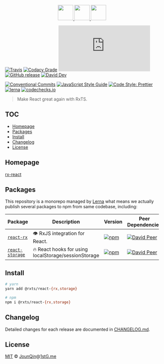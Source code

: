<p align="center">
  <a href="https://rxjs.dev">
    <img src="https://rxjs.dev/assets/images/logos/Rx_Logo_S.png" height="50">
  </a>
  <a href="#readme">
    <img src="https://rx-ts.github.io/assets/heart.svg" height="50">
  </a>
  <a href="https://reactjs.org">
    <img src="https://rx-ts.github.io/assets/react.svg"  height="50">
  </a>
</p>

[![Travis](https://img.shields.io/travis/com/rx-ts/react.svg)](https://travis-ci.com/rx-ts/react)
[![Codacy Grade](https://img.shields.io/codacy/grade/7c86462361344d6f8b6566b1dd5fa2ea)](https://www.codacy.com/app/JounQin/react)
[![type-coverage](https://img.shields.io/badge/dynamic/json.svg?label=type-coverage&prefix=%E2%89%A5&suffix=%&query=$.typeCoverage.atLeast&uri=https%3A%2F%2Fraw.githubusercontent.com%2Frx-ts%2Freact%2Fmaster%2Fpackage.json)](https://github.com/plantain-00/type-coverage)
[![GitHub release](https://img.shields.io/github/release/rx-ts/react)](https://github.com/rx-ts/react/releases)
[![David Dev](https://img.shields.io/david/dev/rx-ts/react.svg)](https://david-dm.org/rx-ts/react?type=dev)

[![Conventional Commits](https://img.shields.io/badge/conventional%20commits-1.0.0-yellow.svg)](https://conventionalcommits.org)
[![JavaScript Style Guide](https://img.shields.io/badge/code_style-standard-brightgreen.svg)](https://standardjs.com)
[![Code Style: Prettier](https://img.shields.io/badge/code_style-prettier-ff69b4.svg)](https://github.com/prettier/prettier)
[![lerna](https://img.shields.io/badge/maintained%20with-lerna-cc00ff.svg)](https://lerna.js.org)
[![codechecks.io](https://raw.githubusercontent.com/codechecks/docs/master/images/badges/badge-default.svg?sanitize=true)](https://codechecks.io)

> Make React great again with RxTS.

## TOC <!-- omit in toc -->

- [Homepage](#homepage)
- [Packages](#packages)
- [Install](#install)
- [Changelog](#changelog)
- [License](#license)

## Homepage

[rx-react]()

## Packages

This repository is a monorepo managed by [Lerna][] what means we actually publish several packages to npm from same codebase, including:

| Package                                    | Description                                          | Version                                                                                                           | Peer Dependencies                                                                                                                                                            | Dependencies                                                                                                                                             |
| ------------------------------------------ | ---------------------------------------------------- | ----------------------------------------------------------------------------------------------------------------- | ---------------------------------------------------------------------------------------------------------------------------------------------------------------------------- | -------------------------------------------------------------------------------------------------------------------------------------------------------- |
| [`react-rx`](/packages/react-rx)           | 👁️ RxJS integration for React.                       | [![npm](https://img.shields.io/npm/v/@rxts/react-rx.svg)](https://www.npmjs.com/package/@rxts/react-rx)           | [![David Peer](https://img.shields.io/david/peer/rx-ts/react-rx.svg?path=packages/react-rx)](https://david-dm.org/rx-ts/react-rx?path=packages/react-rx&type=peer)           | [![David](https://img.shields.io/david/rx-ts/react-rx.svg?path=packages/react-rx)](https://david-dm.org/rx-ts/react-rx?path=packages/react-rx)           |
| [`react-storage`](/packages/react-storage) | 🔥 React hooks for using localStorage/sessionStorage | [![npm](https://img.shields.io/npm/v/@rxts/react-storage.svg)](https://www.npmjs.com/package/@rxts/react-storage) | [![David Peer](https://img.shields.io/david/peer/rx-ts/react-rx.svg?path=packages/react-storage)](https://david-dm.org/rx-ts/react-rx?path=packages/react-storage&type=peer) | [![David](https://img.shields.io/david/rx-ts/react-rx.svg?path=packages/react-storage)](https://david-dm.org/rx-ts/react-rx?path=packages/react-storage) |

## Install

```sh
# yarn
yarn add @rxts/react-{rx,storage}

# npm
npm i @rxts/react-{rx,storage}
```

## Changelog

Detailed changes for each release are documented in [CHANGELOG.md](./CHANGELOG.md).

## License

[MIT][] © [JounQin][]@[1stG.me][]

[1stg.me]: https://www.1stg.me
[rx-react]: https://rx-react.now.sh
[rxjs]: https://rxjs.dev
[react]: https://reactjs.org
[jounqin]: https://GitHub.com/JounQin
[lerna]: https://github.com/lerna/lerna
[mit]: http://opensource.org/licenses/MIT
